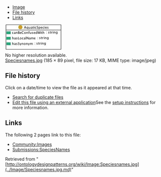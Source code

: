 * [Image](../Image/Speciesnames.jpg.md#file)
* [File history](../Image/Speciesnames.jpg.md#filehistory)
* [Links](../Image/Speciesnames.jpg.md#filelinks)

[![Image:Speciesnames.jpg](../images/3/32/Speciesnames.jpg)](../images/3/32/Speciesnames.jpg)  
No higher resolution available.  
[Speciesnames.jpg](../images/3/32/Speciesnames.jpg)‎ (185 × 89 pixel, file size: 17 KB, MIME type: image/jpeg)

## File history

Click on a date/time to view the file as it appeared at that time.



  
* [Search for duplicate files](http://ontologydesignpatterns.org/wiki/Special:FileDuplicateSearch/Speciesnames.jpg "Special:FileDuplicateSearch/Speciesnames.jpg")
* [Edit this file using an external application](http://ontologydesignpatterns.org/wiki/index.php?title=Image:Speciesnames.jpg&action=edit&externaledit=true&mode=file "Image:Speciesnames.jpg")See the [setup instructions](http://www.mediawiki.org/wiki/Manual:External_editors "http://www.mediawiki.org/wiki/Manual:External_editors") for more information.

## Links



The following 2 pages link to this file:


* [Community:Images](../Community/Images.md "Community:Images")
* [Submissions:SpeciesNames](../Submissions/SpeciesNames.md "Submissions:SpeciesNames")


Retrieved from "[http://ontologydesignpatterns.org/wiki/Image:Speciesnames.jpg](../Image/Speciesnames.jpg.md)"